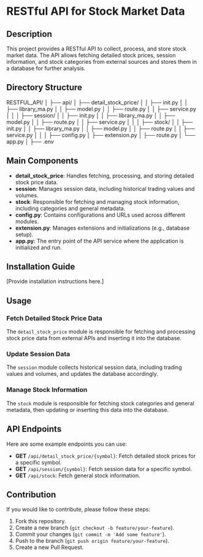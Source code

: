 # RESTful API for Stock Market Data

## Description

This project provides a RESTful API to collect, process, and store stock market data. The API allows fetching detailed stock prices, session information, and stock categories from external sources and stores them in a database for further analysis.

## Directory Structure

RESTFUL_API/
│
├── api/
│ ├── detail_stock_price/
│ │ ├── init.py
│ │ ├── library_ma.py
│ │ ├── model.py
│ │ ├── route.py
│ │ ├── service.py
│ │
│ ├── session/
│ │ ├── init.py
│ │ ├── library_ma.py
│ │ ├── model.py
│ │ ├── route.py
│ │ ├── service.py
│ │
│ ├── stock/
│ │ ├── init.py
│ │ ├── library_ma.py
│ │ ├── model.py
│ │ ├── route.py
│ │ ├── service.py
│ │
│ ├── config.py
│ ├── extension.py
│ ├── route.py
│ └── app.py
│
├── .env

## Main Components

- **detail_stock_price**: Handles fetching, processing, and storing detailed stock price data.
- **session**: Manages session data, including historical trading values and volumes.
- **stock**: Responsible for fetching and managing stock information, including categories and general metadata.
- **config.py**: Contains configurations and URLs used across different modules.
- **extension.py**: Manages extensions and initializations (e.g., database setup).
- **app.py**: The entry point of the API service where the application is initialized and run.

## Installation Guide

[Provide installation instructions here.]

## Usage

### Fetch Detailed Stock Price Data

The `detail_stock_price` module is responsible for fetching and processing stock price data from external APIs and inserting it into the database.

### Update Session Data

The `session` module collects historical session data, including trading values and volumes, and updates the database accordingly.

### Manage Stock Information

The `stock` module is responsible for fetching stock categories and general metadata, then updating or inserting this data into the database.

## API Endpoints

Here are some example endpoints you can use:

- **GET** `/api/detail_stock_price/{symbol}`: Fetch detailed stock prices for a specific symbol.
- **GET** `/api/session/{symbol}`: Fetch session data for a specific symbol.
- **GET** `/api/stock`: Fetch general stock information.

## Contribution

If you would like to contribute, please follow these steps:

1. Fork this repository.
2. Create a new branch (`git checkout -b feature/your-feature`).
3. Commit your changes (`git commit -m 'Add some feature'`).
4. Push to the branch (`git push origin feature/your-feature`).
5. Create a new Pull Request.
